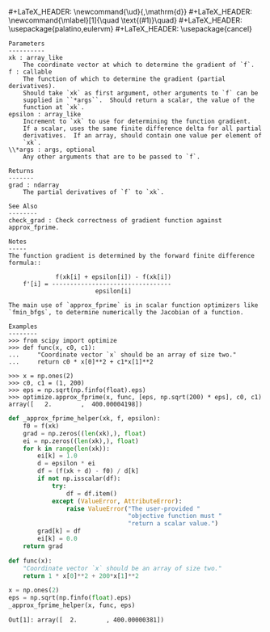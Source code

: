 #+LaTeX_HEADER: \newcommand{\ud}{\,\mathrm{d}}
#+LaTeX_HEADER: \newcommand{\mlabel}[1]{\quad \text{(#1)}\quad}
#+LaTeX_HEADER: \usepackage{palatino,eulervm}
#+LaTeX_HEADER: \usepackage{cancel}


    Parameters
    ----------
    xk : array_like
        The coordinate vector at which to determine the gradient of `f`.
    f : callable
        The function of which to determine the gradient (partial derivatives).
        Should take `xk` as first argument, other arguments to `f` can be
        supplied in ``*args``.  Should return a scalar, the value of the
        function at `xk`.
    epsilon : array_like
        Increment to `xk` to use for determining the function gradient.
        If a scalar, uses the same finite difference delta for all partial
        derivatives.  If an array, should contain one value per element of
        `xk`.
    \\*args : args, optional
        Any other arguments that are to be passed to `f`.

    Returns
    -------
    grad : ndarray
        The partial derivatives of `f` to `xk`.

    See Also
    --------
    check_grad : Check correctness of gradient function against approx_fprime.

    Notes
    -----
    The function gradient is determined by the forward finite difference
    formula::

                 f(xk[i] + epsilon[i]) - f(xk[i])
        f'[i] = ---------------------------------
                            epsilon[i]

    The main use of `approx_fprime` is in scalar function optimizers like
    `fmin_bfgs`, to determine numerically the Jacobian of a function.

    Examples
    --------
    >>> from scipy import optimize
    >>> def func(x, c0, c1):
    ...     "Coordinate vector `x` should be an array of size two."
    ...     return c0 * x[0]**2 + c1*x[1]**2

    >>> x = np.ones(2)
    >>> c0, c1 = (1, 200)
    >>> eps = np.sqrt(np.finfo(float).eps)
    >>> optimize.approx_fprime(x, func, [eps, np.sqrt(200) * eps], c0, c1)
    array([   2.        ,  400.00004198])



```python
def _approx_fprime_helper(xk, f, epsilon):
    f0 = f(xk)
    grad = np.zeros((len(xk),), float)
    ei = np.zeros((len(xk),), float)
    for k in range(len(xk)):
        ei[k] = 1.0
        d = epsilon * ei
        df = (f(xk + d) - f0) / d[k]
        if not np.isscalar(df):
            try:
                df = df.item()
            except (ValueError, AttributeError):
                raise ValueError("The user-provided "
                                 "objective function must "
                                 "return a scalar value.")
        grad[k] = df
        ei[k] = 0.0
    return grad

def func(x):
    "Coordinate vector `x` should be an array of size two."
    return 1 * x[0]**2 + 200*x[1]**2

x = np.ones(2)
eps = np.sqrt(np.finfo(float).eps)
_approx_fprime_helper(x, func, eps)
```

```text
Out[1]: array([  2.        , 400.00000381])
```


